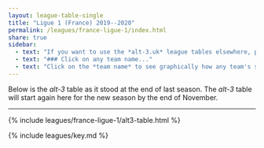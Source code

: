 ```yaml
---
layout: league-table-single
title: "Ligue 1 (France) 2019--2020"
permalink: /leagues/france-ligue-1/index.html
share: true
sidebar:
  - text: "If you want to use the *alt-3.uk* league tables elsewhere, please be sure to read the [License and Disclaimer](/about/license) page first."
  - text: "### Click on any team name..."
  - text: "Click on the *team name* to see graphically how any team's schedule strength evolves through the season."
---
```


Below is the _alt-3_ table as it stood at the end of last season. The _alt-3_ table will start again here for the new season by the end of November.

-----

<!-- This page will normally be updated at 22:30 (London time) on match days. -->

{% include leagues/france-ligue-1/alt3-table.html %}

{% include leagues/key.md %}
